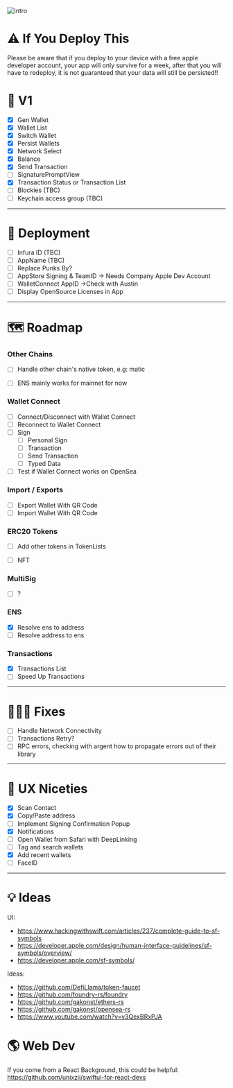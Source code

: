 
![intro](https://user-images.githubusercontent.com/20499416/168070665-24dbb84e-ba24-415e-b561-7f483fd5f4e7.gif)


# ⚠️ If You Deploy This
Please be aware that if you deploy to your device with a free apple developer account, your app will only survive for a week, after that you will have to redeploy, it is not guaranteed that your data will still be persisted!!

#  🏁 V1 
- [x] Gen Wallet
- [x] Wallet List
- [x] Switch Wallet
- [x] Persist Wallets 
- [x] Network Select
- [x] Balance
- [x] Send Transaction
- [ ] SignaturePromptView
- [x] Transaction Status or Transaction List 
- [ ] Blockies (TBC)
- [ ] Keychain access group (TBC)

---

# 🚀 Deployment
- [ ] Infura ID (TBC)
- [ ] AppName (TBC)
- [ ] Replace Punks By?
- [ ] AppStore Signing & TeamID -> Needs Company Apple Dev Account
- [ ] WalletConnect AppID ->Check with Austin
- [ ] Display OpenSource Licenses in App

---

# 🗺 Roadmap

### Other Chains
- [ ] Handle other chain's native token, e.g: matic
- [ ] ENS mainly works for mainnet for now


### Wallet Connect
- [ ] Connect/Disconnect with Wallet Connect
- [ ] Reconnect to Wallet Connect
- [ ] Sign
	- [ ] Personal Sign
	- [ ] Transaction
	- [ ] Send Transaction
	- [ ] Typed Data
- [ ] Test if Wallet Connect works on OpenSea

### Import / Exports
- [ ] Export Wallet With QR Code
- [ ] Import Wallet With QR Code

### ERC20 Tokens
- [ ] Add other tokens in TokenLists
- [ ] NFT


### MultiSig
- [ ] ?

### ENS
- [x] Resolve ens to address
- [ ] Resolve address to ens

### Transactions
- [x] Transactions List
- [ ] Speed Up Transactions

---

# 👩🏻‍🔧 Fixes
- [ ] Handle Network Connectivity
- [ ] Transactions Retry?
- [ ] RPC errors, checking with argent how to propagate errors out of their library

---

# 🦄 UX Niceties
- [x] Scan Contact
- [x] Copy/Paste address
- [ ] Implement Signing Confirmation Popup
- [x] Notifications
- [ ] Open Wallet from Safari with DeepLinking
- [ ] Tag and search wallets 
- [x] Add recent wallets
- [ ] FaceID

---

# 💡 Ideas
UI:
- https://www.hackingwithswift.com/articles/237/complete-guide-to-sf-symbols
- https://developer.apple.com/design/human-interface-guidelines/sf-symbols/overview/
- https://developer.apple.com/sf-symbols/


Ideas:
- https://github.com/DefiLlama/token-faucet
- https://github.com/foundry-rs/foundry
- https://github.com/gakonst/ethers-rs
- https://github.com/gakonst/opensea-rs
- https://www.youtube.com/watch?v=v3QexBRxPJA


# 🌎 Web Dev
If you come from a React Background, this could be helpful: https://github.com/unixzii/swiftui-for-react-devs
